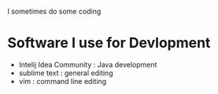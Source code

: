 I sometimes do some coding 
# Software I use for Devlopment 
- Intelij Idea Community : 
  Java development
- sublime text : 
  general editing
- vim : 
  command line editing   
